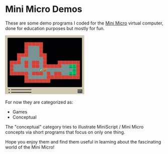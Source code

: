 # Mini Micro Demos

These are some demo programs I coded for the [Mini Micro](https://miniscript.org/MiniMicro/index.html) virtual computer, done for education purposes but mostly for fun.

<img alt="Sokoban screenshot" src="./screenshot.png" width="50%" height="50%"/>

For now they are categorized as:

* Games
* Conceptual

The "conceptual" category tries to illustrate MiniScript / Mini Micro concepts via short programs that focus on only one thing.

Hope you enjoy them and find them useful in learning about the fascinating world of the Mini Micro!
